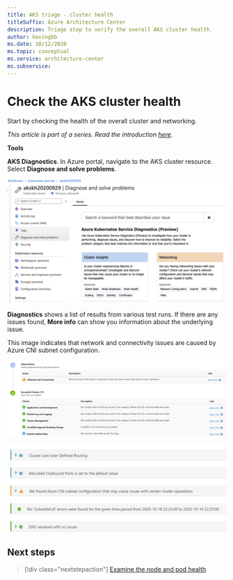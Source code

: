 ```yaml
---
title: AKS triage - cluster health
titleSuffix: Azure Architecture Center
description: Triage step to verify the overall AKS cluster health.
author: kevingbb
ms.date: 10/12/2020
ms.topic: conceptual
ms.service: architecture-center
ms.subservice:
---
```


# Check the AKS cluster health

Start by checking the health of the overall cluster and networking. 

_This article is part of a series. Read the introduction [here](aks-triage-practices.md)._

**Tools**

**AKS Diagnostics**. In Azure portal, navigate to the AKS cluster resource. Select **Diagnose and solve problems**.  

![AKS Diagnostics](images/aks-diagnostics.png)

**Diagnostics** shows a list of results from various test runs. If there are any issues found, **More info** can show you information about the underlying issue. 

This image indicates that network and connectivity issues are caused by Azure CNI subnet configuration.

![AKS Diagnostics Results - Networking](images/aks-diagnostics-results.svg)

![AKS Diagnostics Results - Networking - Azure CNI](images/aks-diagnostics-network.svg)

## Next steps
> [!div class="nextstepaction"]
> [Examine the node and pod health](aks-triage-node-health.md)